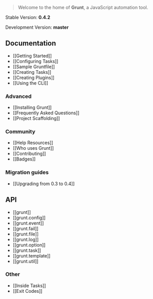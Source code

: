 > Welcome to the home of **Grunt**, a JavaScript automation tool.

Stable Version: **0.4.2**

Development Version: **master**

## Documentation
* [[Getting Started]]
* [[Configuring Tasks]]
* [[Sample Gruntfile]]
* [[Creating Tasks]]
* [[Creating Plugins]]
* [[Using the CLI]]

### Advanced
* [[Installing Grunt]]
* [[Frequently Asked Questions]]
* [[Project Scaffolding]]

### Community
* [[Help Resources]]
* [[Who uses Grunt]]
* [[Contributing]]
* [[Badges]]

### Migration guides
* [[Upgrading from 0.3 to 0.4]]

## API
* [[grunt]]
* [[grunt.config]]
* [[grunt.event]]
* [[grunt.fail]]
* [[grunt.file]]
* [[grunt.log]]
* [[grunt.option]]
* [[grunt.task]]
* [[grunt.template]]
* [[grunt.util]]

### Other
* [[Inside Tasks]]
* [[Exit Codes]]